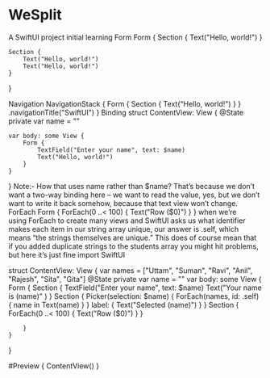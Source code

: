 # WeSplit
A SwiftUI project initial learning
Form
Form {
    Section {
        Text("Hello, world!")
    }

    Section {
        Text("Hello, world!")
        Text("Hello, world!")
    }
}

Navigation
NavigationStack {
    Form {
        Section {
            Text("Hello, world!")
        }
    }
    .navigationTitle("SwiftUI")
}
Binding
struct ContentView: View {
    @State private var name = ""

    var body: some View {
        Form {
            TextField("Enter your name", text: $name)
            Text("Hello, world!")
        }
    }
}
Note:- How that uses name rather than $name? That’s because we don’t want a two-way binding here – we want to read the value, yes, but we don’t want to write it back somehow, because that text view won’t change.
ForEach
Form {
    ForEach(0 ..< 100) {
        Text("Row \($0)")
    }
}
when we’re using ForEach to create many views and SwiftUI asks us what identifier makes each item in our string array unique, our answer is \.self, which means “the strings themselves are unique.” This does of course mean that if you added duplicate strings to the students array you might hit problems, but here it’s just fine
import SwiftUI

struct ContentView: View {
    var names = ["Uttam", "Suman", "Ravi", "Anil", "Rajesh", "Sita", "Gita"]
    @State private var name = ""
    var body: some View {
        Form {
            Section {
                TextField("Enter your name", text: $name)
                Text("Your name is \(name)" )
            }
            Section {
                Picker(selection: $name) {
                    ForEach(names, id: \.self) { name in
                        Text(name)
                    }
                } label: {
                    Text("Selected \(name)")
                }
            }
            Section {
                ForEach(0 ..< 100) {
                    Text("Row \($0)")
                }
            }
            
        }
    }
}

#Preview {
    ContentView()
}
